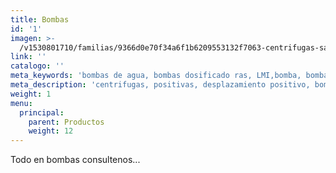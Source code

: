 ```yaml
---
title: Bombas
id: '1'
imagen: >-
  /v1530801710/familias/9366d0e70f34a6f1b6209553132f7063-centrifugas-sanitarias.jpg
link: ''
catalogo: ''
meta_keywords: 'bombas de agua, bombas dosificado ras, LMI,bomba, bomba de agua,pump'
meta_description: 'centrifugas, positivas, desplazamiento positivo, bomba de agua, moto bomba'
weight: 1
menu:
  principal:
    parent: Productos
    weight: 12
---
```





<p>Todo en bombas consultenos...</p>
